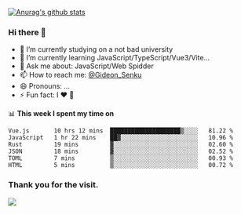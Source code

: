 [![Anurag's github stats](https://github-readme-stats.vercel.app/api?username=gideonsenku)](https://github.com/anuraghazra/github-readme-stats)
### Hi there 👋
- 🔭 I’m currently studying on a not bad university 
- 🌱 I’m currently learning JavaScript/TypeScript/Vue3/Vite...
- 💬 Ask me about: JavaScript/Web Spidder 
- 📫 How to reach me: [@Gideon_Senku](https://t.me/Gideon_Senku)
- 😄 Pronouns: ...
- ⚡ Fun fact: I ❤️ 🎵

📊 **This week I spent my time on**
<!--START_SECTION:waka-->

```text
Vue.js       10 hrs 12 mins  ████████████████████▒░░░░   81.22 %
JavaScript   1 hr 22 mins    ██▓░░░░░░░░░░░░░░░░░░░░░░   10.96 %
Rust         19 mins         ▓░░░░░░░░░░░░░░░░░░░░░░░░   02.60 %
JSON         18 mins         ▓░░░░░░░░░░░░░░░░░░░░░░░░   02.52 %
TOML         7 mins          ▒░░░░░░░░░░░░░░░░░░░░░░░░   00.93 %
HTML         5 mins          ▒░░░░░░░░░░░░░░░░░░░░░░░░   00.72 %
```

<!--END_SECTION:waka-->


### Thank you for the visit.
![](http://profile-counter.glitch.me/gideonsenku/count.svg)
<!--
**GideonSenku/GideonSenku** is a ✨ _special_ ✨ repository because its `README.md` (this file) appears on your GitHub profile.

Here are some ideas to get you started:

- 🔭 I’m currently working on ...
- 🌱 I’m currently learning ...
- 👯 I’m looking to collaborate on ...
- 🤔 I’m looking for help with ...
- 💬 Ask me about ...
- 📫 How to reach me: ...
- 😄 Pronouns: ...
- ⚡ Fun fact: ...
-->

